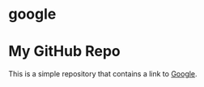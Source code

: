 # google
# My GitHub Repo

This is a simple repository that contains a link to [Google](https://google.com).
